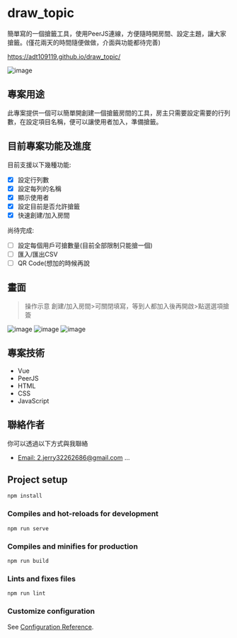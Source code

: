 # draw_topic

簡單寫的一個搶籤工具，使用PeerJS連線，方便隨時開房間、設定主題，讓大家搶籤。(僅花兩天的時間隨便做做，介面與功能都待完善)

https://adt109119.github.io/draw_topic/

![image](https://github.com/ADT109119/draw_topic/assets/106337749/850f2b30-c664-410a-8b60-a195f04a8dca)

## 專案用途

此專案提供一個可以簡單開創建一個搶籤房間的工具，房主只需要設定需要的行列數，在設定項目名稱，便可以讓使用者加入，準備搶籤。

## 目前專案功能及進度

目前支援以下幾種功能:
- [x] 設定行列數
- [x] 設定每列的名稱
- [x] 顯示使用者
- [x] 設定目前是否允許搶籤
- [x] 快速創建/加入房間

尚待完成:
- [ ] 設定每個用戶可搶數量(目前全部限制只能搶一個)
- [ ] 匯入/匯出CSV
- [ ] QR Code(想加的時候再說

## 畫面

> 操作示意 創建/加入房間>可關閉填寫，等到人都加入後再開啟>點選選項搶簽

![image](https://github.com/ADT109119/draw_topic/assets/106337749/850f2b30-c664-410a-8b60-a195f04a8dca)
![image](https://github.com/ADT109119/draw_topic/assets/106337749/0f4887bf-9b9a-4219-85d5-e1ec87d715ff)
![image](https://github.com/ADT109119/draw_topic/assets/106337749/ebefb784-4d84-456f-8003-790b9a950dba)

## 專案技術

- Vue
- PeerJS
- HTML
- CSS
- JavaScript

## 聯絡作者

你可以透過以下方式與我聯絡

- [Email: 2.jerry32262686@gmail.com](mailto:2.jerry32262686@gmail.com)
...


## Project setup
```
npm install
```

### Compiles and hot-reloads for development
```
npm run serve
```

### Compiles and minifies for production
```
npm run build
```

### Lints and fixes files
```
npm run lint
```

### Customize configuration
See [Configuration Reference](https://cli.vuejs.org/config/).
